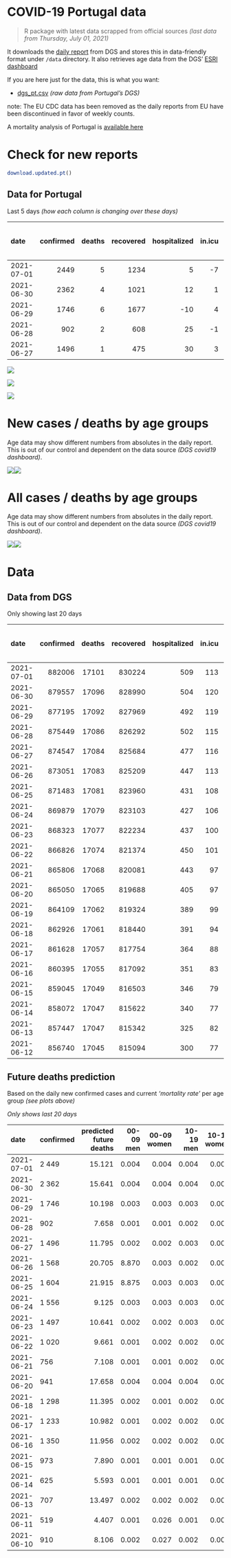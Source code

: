 COVID-19 Portugal data
================

> R package with latest data scrapped from official sources *(last data
> from Thursday, July 01, 2021)*

It downloads the [daily
report](https://covid19.min-saude.pt/relatorio-de-situacao/) from DGS
and stores this in data-friendly format under `/data` directory. It also
retrieves age data from the DGS’ [ESRI
dashboard](https://covid19.min-saude.pt/ponto-de-situacao-atual-em-portugal/)

If you are here just for the data, this is what you want:

-   [dgs\_pt.csv](raw/master/data/dgs_pt.csv) *(raw data from Portugal’s
    DGS)*

note: The EU CDC data has been removed as the daily reports from EU have
been discontinued in favor of weekly counts.

A mortality analysis of Portugal is [available
here](https://averissimo.github.io/covid19-analysis/mortality.html)

# Check for new reports

``` r
download.updated.pt()
```

## Data for Portugal

Last 5 days *(how each column is changing over these days)*

| date       | confirmed | deaths | recovered | hospitalized | in.icu | first vaccine | second vaccine | confirmed m 00-09 | confirmed w 00-09 | confirmed m 10-19 | confirmed w 10-19 | confirmed m 20-29 | confirmed w 20-29 | confirmed m 30-39 | confirmed w 30-39 | confirmed m 40-49 | confirmed w 40-49 | confirmed m 50-59 | confirmed w 50-59 | confirmed m 60-69 | confirmed w 60-69 | confirmed m 70-79 | confirmed w 70-79 | confirmed m 80+ | confirmed w 80+ | death m 00-09 | death w 00-09 | death m 10-19 | death w 10-19 | death m 20-29 | death w 20-29 | death m 30-39 | death w 30-39 | death m 40-49 | death w 40-49 | death m 50-59 | death w 50-59 | death m 60-69 | death w 60-69 | death m 70-79 | death w 70-79 | death m 80+ | death w 80+ |
|:-----------|----------:|-------:|----------:|-------------:|-------:|--------------:|---------------:|------------------:|------------------:|------------------:|------------------:|------------------:|------------------:|------------------:|------------------:|------------------:|------------------:|------------------:|------------------:|------------------:|------------------:|------------------:|------------------:|----------------:|----------------:|--------------:|--------------:|--------------:|--------------:|--------------:|--------------:|--------------:|--------------:|--------------:|--------------:|--------------:|--------------:|--------------:|--------------:|--------------:|--------------:|------------:|------------:|
| 2021-07-01 |      2449 |      5 |      1234 |            5 |     -7 |        142847 |         138581 |                95 |               107 |               156 |               144 |               323 |               313 |               224 |               212 |               176 |               221 |                96 |               118 |                58 |                66 |                42 |                42 |              13 |              25 |             0 |             0 |             0 |             0 |             0 |             0 |             0 |             0 |             0 |             0 |             0 |             0 |             0 |             1 |             2 |             0 |           1 |           1 |
| 2021-06-30 |      2362 |      4 |      1021 |           12 |      1 |        121176 |          97551 |               106 |                92 |               148 |               182 |               300 |               244 |               214 |               193 |               195 |               212 |               116 |               117 |                53 |                60 |                35 |                40 |              20 |              23 |             0 |             0 |             0 |             0 |             0 |             0 |             0 |             0 |             0 |             0 |             0 |             0 |             0 |             0 |             1 |             0 |           0 |           3 |
| 2021-06-29 |      1746 |      6 |      1677 |          -10 |      4 |         62470 |          52217 |                77 |                65 |               115 |               121 |               209 |               188 |               168 |               161 |               154 |               151 |                70 |                87 |                43 |                47 |                28 |                28 |               9 |              15 |             0 |             0 |             0 |             0 |             0 |             0 |             0 |             0 |             0 |             0 |             0 |             0 |             0 |             1 |             1 |             1 |           1 |           2 |
| 2021-06-28 |       902 |      2 |       608 |           25 |     -1 |         38087 |          15219 |                21 |                19 |                68 |                70 |                92 |                98 |                83 |                89 |                79 |                66 |                54 |                53 |                25 |                31 |                10 |                15 |              10 |              18 |             0 |             0 |             0 |             0 |             0 |             0 |             0 |             0 |             0 |             0 |             1 |             0 |             0 |             0 |             0 |             0 |           0 |           1 |
| 2021-06-27 |      1496 |      1 |       475 |           30 |      3 |         61023 |          37061 |                63 |                59 |               116 |                93 |               178 |               160 |               119 |               126 |               117 |               137 |                71 |                85 |                43 |                49 |                15 |                21 |              19 |              22 |             0 |             0 |             0 |             0 |             0 |             0 |             0 |             0 |             0 |             0 |             0 |             0 |             1 |             0 |             0 |             0 |           0 |           0 |

![](README_files/figure-gfm/totals-1.svg)<!-- -->

![](README_files/figure-gfm/differential-1.svg)<!-- -->

![](README_files/figure-gfm/differential_7days-1.svg)<!-- -->

# New cases / deaths by age groups

Age data may show different numbers from absolutes in the daily report.
This is out of our control and dependent on the data source *(DGS
covid19 dashboard)*.

![](README_files/figure-gfm/new_cases_deaths-1.svg)<!-- -->![](README_files/figure-gfm/new_cases_deaths-2.svg)<!-- -->

# All cases / deaths by age groups

Age data may show different numbers from absolutes in the daily report.
This is out of our control and dependent on the data source *(DGS
covid19 dashboard)*.

![](README_files/figure-gfm/total_cases_deaths-1.svg)<!-- -->![](README_files/figure-gfm/total_cases_deaths-2.svg)<!-- -->

# Data

## Data from DGS

Only showing last 20 days

| date       | confirmed | deaths | recovered | hospitalized | in.icu | confirmed m 00-09 | confirmed w 00-09 | confirmed m 10-19 | confirmed w 10-19 | confirmed m 20-29 | confirmed w 20-29 | confirmed m 30-39 | confirmed w 30-39 | confirmed m 40-49 | confirmed w 40-49 | confirmed m 50-59 | confirmed w 50-59 | confirmed m 60-69 | confirmed w 60-69 | confirmed m 70-79 | confirmed w 70-79 | confirmed m 80+ | confirmed w 80+ | death m 00-09 | death w 00-09 | death m 10-19 | death w 10-19 | death m 20-29 | death w 20-29 | death m 30-39 | death w 30-39 | death m 40-49 | death w 40-49 | death m 50-59 | death w 50-59 | death m 60-69 | death w 60-69 | death m 70-79 | death w 70-79 | death m 80+ | death w 80+ | first vaccine | second vaccine |
|:-----------|----------:|-------:|----------:|-------------:|-------:|------------------:|------------------:|------------------:|------------------:|------------------:|------------------:|------------------:|------------------:|------------------:|------------------:|------------------:|------------------:|------------------:|------------------:|------------------:|------------------:|----------------:|----------------:|--------------:|--------------:|--------------:|--------------:|--------------:|--------------:|--------------:|--------------:|--------------:|--------------:|--------------:|--------------:|--------------:|--------------:|--------------:|--------------:|------------:|------------:|--------------:|---------------:|
| 2021-07-01 |    882006 |  17101 |    830224 |          509 |    113 |             25246 |             24058 |             41575 |             41851 |             60965 |             67805 |             59046 |             68828 |             65298 |             81300 |             57135 |             72303 |             42344 |             46255 |             26939 |             30161 |           23484 |           46932 |             1 |             1 |             1 |             1 |             7 |             5 |            24 |            20 |            92 |            63 |           335 |           136 |          1074 |           467 |          2293 |          1358 |        5148 |        6075 |       5413040 |        3158425 |
| 2021-06-30 |    879557 |  17096 |    828990 |          504 |    120 |             25151 |             23951 |             41419 |             41707 |             60642 |             67492 |             58822 |             68616 |             65122 |             81079 |             57039 |             72185 |             42286 |             46189 |             26897 |             30119 |           23471 |           46907 |             1 |             1 |             1 |             1 |             7 |             5 |            24 |            20 |            92 |            63 |           335 |           136 |          1074 |           466 |          2291 |          1358 |        5147 |        6074 |       5270193 |        3019844 |
| 2021-06-29 |    877195 |  17092 |    827969 |          492 |    119 |             25045 |             23859 |             41271 |             41525 |             60342 |             67248 |             58608 |             68423 |             64927 |             80867 |             56923 |             72068 |             42233 |             46129 |             26862 |             30079 |           23451 |           46884 |             1 |             1 |             1 |             1 |             7 |             5 |            24 |            20 |            92 |            63 |           335 |           136 |          1074 |           466 |          2290 |          1358 |        5147 |        6071 |       5149017 |        2922293 |
| 2021-06-28 |    875449 |  17086 |    826292 |          502 |    115 |             24968 |             23794 |             41156 |             41404 |             60133 |             67060 |             58440 |             68262 |             64773 |             80716 |             56853 |             71981 |             42190 |             46082 |             26834 |             30051 |           23442 |           46869 |             1 |             1 |             1 |             1 |             7 |             5 |            24 |            20 |            92 |            63 |           335 |           136 |          1074 |           465 |          2289 |          1357 |        5146 |        6069 |       5086547 |        2870076 |
| 2021-06-27 |    874547 |  17084 |    825684 |          477 |    116 |             24947 |             23775 |             41088 |             41334 |             60041 |             66962 |             58357 |             68173 |             64694 |             80650 |             56799 |             71928 |             42165 |             46051 |             26824 |             30036 |           23432 |           46851 |             1 |             1 |             1 |             1 |             7 |             5 |            24 |            20 |            92 |            63 |           334 |           136 |          1074 |           465 |          2289 |          1357 |        5146 |        6068 |       5048460 |        2854857 |
| 2021-06-26 |    873051 |  17083 |    825209 |          447 |    113 |             24884 |             23716 |             40972 |             41241 |             59863 |             66802 |             58238 |             68047 |             64577 |             80513 |             56728 |             71843 |             42122 |             46002 |             26809 |             30015 |           23413 |           46829 |             1 |             1 |             1 |             1 |             7 |             5 |            24 |            20 |            92 |            63 |           334 |           136 |          1073 |           465 |          2289 |          1357 |        5146 |        6068 |       4987437 |        2817796 |
| 2021-06-25 |    871483 |  17081 |    823960 |          431 |    108 |            248816 |             23641 |             40872 |             41144 |             59690 |             66642 |             58085 |             67899 |             64458 |             80368 |             56658 |             71747 |             42087 |             45970 |             26785 |             29989 |           23398 |           46805 |             1 |             1 |             1 |             1 |             7 |             5 |            24 |            20 |            92 |            63 |           334 |           136 |          1073 |           465 |          2289 |          1356 |        5145 |        6068 |       4922099 |        2773507 |
| 2021-06-24 |    869879 |  17079 |    823103 |          427 |    106 |             24756 |             23574 |             40746 |             41026 |             59533 |             66473 |             57961 |             67760 |             64327 |             80236 |             56577 |             71642 |             42052 |             45919 |             26745 |             29964 |           23380 |           46789 |             1 |             1 |             1 |             1 |             7 |             5 |            24 |            20 |            92 |            63 |           334 |           136 |          1073 |           465 |          2289 |          1356 |        5144 |        6067 |       4858850 |        2725370 |
| 2021-06-23 |    868323 |  17077 |    822234 |          437 |    100 |             24684 |             23498 |             40617 |             40902 |             59367 |             66326 |             57846 |             67618 |             64205 |             80080 |             56506 |             71574 |             42017 |             45857 |             26723 |             29939 |           23374 |           46771 |             1 |             1 |             1 |             1 |             7 |             5 |            24 |            20 |            92 |            63 |           334 |           136 |          1072 |           465 |          2289 |          1355 |        5144 |        6067 |       4798204 |        2675508 |
| 2021-06-22 |    866826 |  17074 |    821374 |          450 |    101 |             24625 |             23448 |             40493 |             40818 |             59185 |             66162 |             57714 |             67482 |             64080 |             79956 |             56427 |             71487 |             41985 |             45809 |             26704 |             29920 |           23358 |           46753 |             1 |             1 |             1 |             1 |             7 |             5 |            24 |            20 |            92 |            63 |           333 |           136 |          1072 |           465 |          2289 |          1355 |        5143 |        6066 |       4743032 |        2624060 |
| 2021-06-21 |    865806 |  17068 |    820081 |          443 |     97 |             24602 |             23409 |             40417 |             40754 |             59079 |             66042 |             57626 |             67398 |             63992 |             79870 |             56379 |             71422 |             41961 |             45778 |             26685 |             29898 |           23342 |           46738 |             1 |             1 |             1 |             1 |             7 |             5 |            24 |            20 |            92 |            63 |           333 |           136 |          1072 |           465 |          2287 |          1354 |        5140 |        6066 |       4727518 |        2608463 |
| 2021-06-20 |    865050 |  17065 |    819688 |          405 |     97 |             24578 |             23390 |             40350 |             40706 |             58987 |             65963 |             57579 |             67351 |             63927 |             79805 |             56329 |             71380 |             41938 |             45756 |             26660 |             29877 |           23334 |           46731 |             1 |             1 |             1 |             1 |             7 |             5 |            24 |            20 |            92 |            63 |           333 |           136 |          1072 |           465 |          2287 |          1352 |        5139 |        6066 |       4669305 |        2567766 |
| 2021-06-19 |    864109 |  17062 |    819324 |          389 |     99 |                NA |                NA |                NA |                NA |                NA |                NA |                NA |                NA |                NA |                NA |                NA |                NA |                NA |                NA |                NA |                NA |              NA |              NA |            NA |            NA |            NA |            NA |            NA |            NA |            NA |            NA |            NA |            NA |            NA |            NA |            NA |            NA |            NA |            NA |          NA |          NA |       4621946 |        2476648 |
| 2021-06-18 |    862926 |  17061 |    818440 |          391 |     94 |             24480 |             23302 |             40179 |             40538 |             58795 |             65691 |             57432 |             67185 |             63763 |             79646 |             56221 |             71249 |             41879 |             45680 |             26619 |             29843 |           23309 |           46704 |             1 |             1 |             1 |             1 |             7 |             5 |            24 |            20 |            92 |            63 |           333 |           136 |          1072 |           465 |          2287 |          1352 |        5139 |        6062 |       4598549 |        2449200 |
| 2021-06-17 |    861628 |  17057 |    817754 |          364 |     88 |             24430 |             23274 |             40089 |             40425 |             58664 |             65563 |             57302 |             67082 |             63654 |             79531 |             56152 |             71173 |             41855 |             45648 |             26589 |             29816 |           23295 |           46683 |             1 |             1 |             1 |             1 |             7 |             5 |            24 |            20 |            92 |            63 |           333 |           134 |          1072 |           464 |          2288 |          1353 |        5138 |        6060 |       4500125 |        2379304 |
| 2021-06-16 |    860395 |  17055 |    817092 |          351 |     83 |             24398 |             23219 |             39994 |             40350 |             58540 |             65443 |             57188 |             66969 |             63552 |             79437 |             56085 |             71077 |             41829 |             45598 |             26576 |             29806 |           23275 |           46660 |             1 |             1 |             1 |             1 |             7 |             5 |            24 |            20 |            92 |            63 |           333 |           134 |          1072 |           464 |          2288 |          1351 |        5138 |        6060 |       4438408 |        2329985 |
| 2021-06-15 |    859045 |  17049 |    816503 |          346 |     79 |             24352 |             23180 |             39903 |             40259 |             58382 |             65282 |             57057 |             66866 |             63453 |             79314 |             56033 |             70992 |             41785 |             45545 |             26569 |             29784 |           23262 |           46621 |             1 |             1 |             1 |             1 |             7 |             5 |            24 |            20 |            92 |            63 |           333 |           134 |          1072 |           464 |          2287 |          1349 |        5137 |        6048 |       4387691 |        2278284 |
| 2021-06-14 |    858072 |  17047 |    815622 |          340 |     77 |             24327 |             23162 |             39851 |             40213 |             58268 |             65179 |             56964 |             66788 |             63369 |             79203 |             55969 |             70924 |             41761 |             45516 |             26543 |             29765 |           23256 |           46607 |             1 |             1 |             1 |             1 |             7 |             5 |            24 |            20 |            92 |            63 |           333 |           134 |          1072 |           464 |          2286 |          1349 |        5136 |        6058 |       4330244 |        2242562 |
| 2021-06-13 |    857447 |  17047 |    815342 |          325 |     82 |             24307 |             23144 |             39803 |             40180 |             58216 |             65112 |             56920 |             66726 |             63303 |             79149 |             55944 |             70881 |             41739 |             45492 |             26532 |             29756 |           23251 |           46592 |             1 |             1 |             1 |             1 |             7 |             5 |            24 |            20 |            92 |            63 |           333 |           134 |          1072 |           464 |          2286 |          1349 |        5136 |        6058 |       4308544 |        2236492 |
| 2021-06-12 |    856740 |  17045 |    815094 |          300 |     77 |                NA |                NA |                NA |                NA |                NA |                NA |                NA |                NA |                NA |                NA |                NA |                NA |                NA |                NA |                NA |                NA |              NA |              NA |            NA |            NA |            NA |            NA |            NA |            NA |            NA |            NA |            NA |            NA |            NA |            NA |            NA |            NA |            NA |            NA |          NA |          NA |       4243537 |        2230476 |

## Future deaths prediction

Based on the daily new confirmed cases and current *‘mortality rate’*
per age group *(see plots above)*

*Only shows last 20 days*

| date       | confirmed | predicted future deaths | 00-09 men | 00-09 women | 10-19 men | 10-19 women | 20-29 men | 20-29 women | 30-39 men | 30-39 women | 40-49 men | 40-49 women | 50-59 men | 50-59 women | 60-69 men | 60-69 women | 70-79 men | 70-79 women | 80+ men | 80+ women |
|:-----------|:----------|------------------------:|----------:|------------:|----------:|------------:|----------:|------------:|----------:|------------:|----------:|------------:|----------:|------------:|----------:|------------:|----------:|------------:|--------:|----------:|
| 2021-07-01 | 2 449     |                  15.121 |     0.004 |       0.004 |     0.004 |       0.003 |     0.037 |       0.023 |     0.091 |       0.062 |     0.248 |       0.171 |     0.563 |       0.222 |     1.471 |       0.666 |     3.575 |       1.891 |   2.850 |     3.236 |
| 2021-06-30 | 2 362     |                  15.641 |     0.004 |       0.004 |     0.004 |       0.004 |     0.034 |       0.018 |     0.087 |       0.056 |     0.275 |       0.164 |     0.680 |       0.220 |     1.344 |       0.606 |     2.979 |       1.801 |   4.384 |     2.977 |
| 2021-06-29 | 1 746     |                  10.198 |     0.003 |       0.003 |     0.003 |       0.003 |     0.024 |       0.014 |     0.068 |       0.047 |     0.217 |       0.117 |     0.410 |       0.164 |     1.091 |       0.475 |     2.383 |       1.261 |   1.973 |     1.942 |
| 2021-06-28 | 902       |                   7.658 |     0.001 |       0.001 |     0.002 |       0.002 |     0.011 |       0.007 |     0.034 |       0.026 |     0.111 |       0.051 |     0.317 |       0.100 |     0.634 |       0.313 |     0.851 |       0.675 |   2.192 |     2.330 |
| 2021-06-27 | 1 496     |                  11.795 |     0.002 |       0.002 |     0.003 |       0.002 |     0.020 |       0.012 |     0.048 |       0.037 |     0.165 |       0.106 |     0.416 |       0.160 |     1.091 |       0.495 |     1.277 |       0.946 |   4.165 |     2.848 |
| 2021-06-26 | 1 568     |                  20.705 |     8.870 |       0.003 |     0.002 |       0.002 |     0.020 |       0.012 |     0.062 |       0.043 |     0.168 |       0.112 |     0.410 |       0.181 |     0.888 |       0.323 |     2.043 |       1.171 |   3.288 |     3.107 |
| 2021-06-25 | 1 604     |                  21.915 |     8.875 |       0.003 |     0.003 |       0.003 |     0.018 |       0.012 |     0.050 |       0.040 |     0.185 |       0.102 |     0.475 |       0.198 |     0.888 |       0.515 |     3.405 |       1.126 |   3.946 |     2.071 |
| 2021-06-24 | 1 556     |                   9.125 |     0.003 |       0.003 |     0.003 |       0.003 |     0.019 |       0.011 |     0.047 |       0.041 |     0.172 |       0.121 |     0.416 |       0.128 |     0.888 |       0.626 |     1.873 |       1.126 |   1.315 |     2.330 |
| 2021-06-23 | 1 497     |                  10.641 |     0.002 |       0.002 |     0.003 |       0.002 |     0.021 |       0.012 |     0.054 |       0.040 |     0.176 |       0.096 |     0.463 |       0.164 |     0.812 |       0.485 |     1.617 |       0.855 |   3.507 |     2.330 |
| 2021-06-22 | 1 020     |                   9.661 |     0.001 |       0.002 |     0.002 |       0.002 |     0.012 |       0.009 |     0.036 |       0.024 |     0.124 |       0.067 |     0.281 |       0.122 |     0.609 |       0.313 |     1.617 |       0.991 |   3.507 |     1.942 |
| 2021-06-21 | 756       |                   7.108 |     0.001 |       0.001 |     0.002 |       0.001 |     0.011 |       0.006 |     0.019 |       0.014 |     0.092 |       0.050 |     0.293 |       0.079 |     0.583 |       0.222 |     2.128 |       0.946 |   1.754 |     0.906 |
| 2021-06-20 | 941       |                  17.658 |     0.004 |       0.004 |     0.004 |       0.004 |     0.022 |       0.020 |     0.060 |       0.048 |     0.231 |       0.123 |     0.633 |       0.246 |     1.496 |       0.767 |     3.490 |       1.531 |   5.480 |     3.495 |
| 2021-06-18 | 1 298     |                  11.395 |     0.002 |       0.001 |     0.002 |       0.003 |     0.015 |       0.009 |     0.053 |       0.030 |     0.154 |       0.089 |     0.405 |       0.143 |     0.609 |       0.323 |     2.554 |       1.216 |   3.069 |     2.718 |
| 2021-06-17 | 1 233     |                  10.982 |     0.001 |       0.002 |     0.002 |       0.002 |     0.014 |       0.009 |     0.046 |       0.033 |     0.144 |       0.073 |     0.393 |       0.181 |     0.659 |       0.505 |     1.107 |       0.450 |   4.384 |     2.977 |
| 2021-06-16 | 1 350     |                  11.956 |     0.002 |       0.002 |     0.002 |       0.002 |     0.018 |       0.012 |     0.053 |       0.030 |     0.139 |       0.095 |     0.305 |       0.160 |     1.116 |       0.535 |     0.596 |       0.991 |   2.850 |     5.048 |
| 2021-06-15 | 973       |                   7.890 |     0.001 |       0.001 |     0.001 |       0.001 |     0.013 |       0.008 |     0.038 |       0.023 |     0.118 |       0.086 |     0.375 |       0.128 |     0.609 |       0.293 |     2.213 |       0.855 |   1.315 |     1.812 |
| 2021-06-14 | 625       |                   5.593 |     0.001 |       0.001 |     0.001 |       0.001 |     0.006 |       0.005 |     0.018 |       0.018 |     0.093 |       0.042 |     0.147 |       0.081 |     0.558 |       0.242 |     0.936 |       0.405 |   1.096 |     1.942 |
| 2021-06-13 | 707       |                  13.497 |     0.002 |       0.002 |     0.002 |       0.002 |     0.016 |       0.013 |     0.048 |       0.031 |     0.200 |       0.106 |     0.410 |       0.175 |     1.344 |       0.737 |     2.383 |       0.675 |   3.727 |     3.624 |
| 2021-06-11 | 519       |                   4.407 |     0.001 |       0.026 |     0.001 |       0.001 |     0.007 |       0.005 |     0.016 |       0.013 |     0.049 |       0.039 |     0.199 |       0.040 |     0.457 |       0.121 |     0.681 |       0.450 |   0.877 |     1.424 |
| 2021-06-10 | 910       |                   8.106 |     0.002 |       0.027 |     0.002 |       0.002 |     0.009 |       0.007 |     0.023 |       0.024 |     0.116 |       0.068 |     0.293 |       0.111 |     0.938 |       0.273 |     0.681 |       0.450 |   1.973 |     3.107 |
